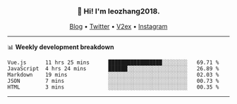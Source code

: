 <h3 align="center">👋 Hi! I'm leozhang2018.</h3>
<p align="center">
  <a href="https://code.leozhang2018.me">Blog</a> •
  <a href="https://twitter.com/leozhang2018">Twitter</a> •
  <a href="https://www.v2ex.com/member/leozhang">V2ex</a> •
  <a href="https://www.instagram.com/leozhanghere">Instagram</a>
</p>

-------

📊 **Weekly development breakdown**
<!--START_SECTION:waka-->
```text
Vue.js      11 hrs 25 mins      █████████████████░░░░░░░░   69.71 % 
JavaScript  4 hrs 24 mins       ██████░░░░░░░░░░░░░░░░░░░   26.89 % 
Markdown    19 mins             ░░░░░░░░░░░░░░░░░░░░░░░░░   02.03 % 
JSON        7 mins              ░░░░░░░░░░░░░░░░░░░░░░░░░   00.73 % 
HTML        3 mins              ░░░░░░░░░░░░░░░░░░░░░░░░░   00.35 %
```
<!--END_SECTION:waka-->
-------
